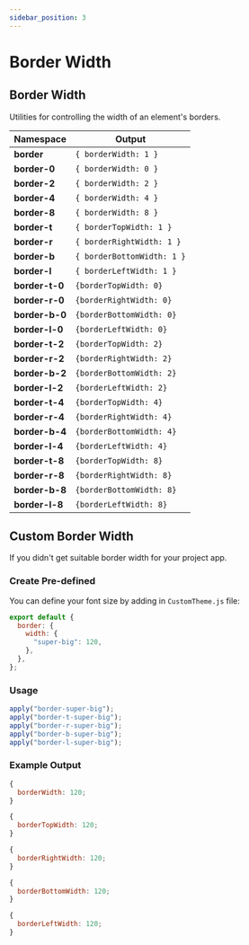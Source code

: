 ```yaml
---
sidebar_position: 3
---
```


# Border Width

## Border Width

Utilities for controlling the width of an element's borders.

| Namespace      | Output                     |
| -------------- | -------------------------- |
| **border**     | `{ borderWidth: 1 }`       |
| **border-0**   | `{ borderWidth: 0 }`       |
| **border-2**   | `{ borderWidth: 2 }`       |
| **border-4**   | `{ borderWidth: 4 }`       |
| **border-8**   | `{ borderWidth: 8 }`       |
| **border-t**   | `{ borderTopWidth: 1 }`    |
| **border-r**   | `{ borderRightWidth: 1 }`  |
| **border-b**   | `{ borderBottomWidth: 1 }` |
| **border-l**   | `{ borderLeftWidth: 1 }`   |
| **border-t-0** | `{borderTopWidth: 0}`      |
| **border-r-0** | `{borderRightWidth: 0}`    |
| **border-b-0** | `{borderBottomWidth: 0}`   |
| **border-l-0** | `{borderLeftWidth: 0}`     |
| **border-t-2** | `{borderTopWidth: 2}`      |
| **border-r-2** | `{borderRightWidth: 2}`    |
| **border-b-2** | `{borderBottomWidth: 2}`   |
| **border-l-2** | `{borderLeftWidth: 2}`     |
| **border-t-4** | `{borderTopWidth: 4}`      |
| **border-r-4** | `{borderRightWidth: 4}`    |
| **border-b-4** | `{borderBottomWidth: 4}`   |
| **border-l-4** | `{borderLeftWidth: 4}`     |
| **border-t-8** | `{borderTopWidth: 8}`      |
| **border-r-8** | `{borderRightWidth: 8}`    |
| **border-b-8** | `{borderBottomWidth: 8}`   |
| **border-l-8** | `{borderLeftWidth: 8}`     |

## Custom Border Width

If you didn't get suitable border width for your project app.

### Create Pre-defined

You can define your font size by adding in `CustomTheme.js` file:

```javascript
export default {
  border: {
    width: {
      "super-big": 120,
    },
  },
};
```

### Usage

```jsx harmony
apply("border-super-big");
apply("border-t-super-big");
apply("border-r-super-big");
apply("border-b-super-big");
apply("border-l-super-big");
```

### Example Output

```jsx harmony
{
  borderWidth: 120;
}
```

```jsx harmony
{
  borderTopWidth: 120;
}
```

```jsx harmony
{
  borderRightWidth: 120;
}
```

```jsx harmony
{
  borderBottomWidth: 120;
}
```

```jsx harmony
{
  borderLeftWidth: 120;
}
```

